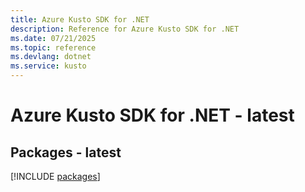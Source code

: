 ```yaml
---
title: Azure Kusto SDK for .NET
description: Reference for Azure Kusto SDK for .NET
ms.date: 07/21/2025
ms.topic: reference
ms.devlang: dotnet
ms.service: kusto
---
```

# Azure Kusto SDK for .NET - latest
## Packages - latest
[!INCLUDE [packages](kusto-index.md)]